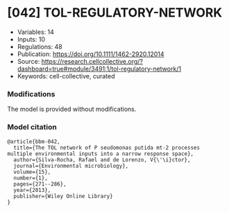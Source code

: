 # \[042\] TOL-REGULATORY-NETWORK

 - Variables: 14
 - Inputs: 10
 - Regulations: 48
 - Publication: https://doi.org/10.1111/1462-2920.12014
 - Source: https://research.cellcollective.org/?dashboard=true#module/3491:1/tol-regulatory-network/1
 - Keywords: cell-collective, curated


### Modifications

The model is provided without modifications.

### Model citation

```
@article{bbm-042,
  title={The TOL network of P seudomonas putida mt-2 processes multiple environmental inputs into a narrow response space},
  author={Silva-Rocha, Rafael and de Lorenzo, V{\'\i}ctor},
  journal={Environmental microbiology},
  volume={15},
  number={1},
  pages={271--286},
  year={2013},
  publisher={Wiley Online Library}
}
```

